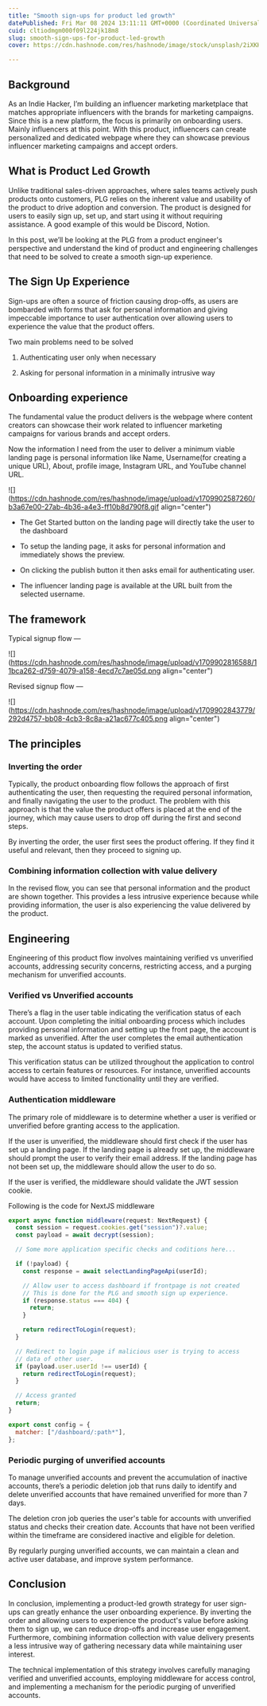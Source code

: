 ```yaml
---
title: "Smooth sign-ups for product led growth"
datePublished: Fri Mar 08 2024 13:11:11 GMT+0000 (Coordinated Universal Time)
cuid: cltiodmgm000f09l224jk18m8
slug: smooth-sign-ups-for-product-led-growth
cover: https://cdn.hashnode.com/res/hashnode/image/stock/unsplash/2iXKHA9PjVk/upload/e74ecb77640fab5273042bba19c70ee4.jpeg

---
```


## Background

As an Indie Hacker, I’m building an influencer marketing marketplace that matches appropriate influencers with the brands for marketing campaigns. Since this is a new platform, the focus is primarily on onboarding users. Mainly influencers at this point. With this product, influencers can create personalized and dedicated webpage where they can showcase previous influencer marketing campaigns and accept orders.

## What is Product Led Growth

Unlike traditional sales-driven approaches, where sales teams actively push products onto customers, PLG relies on the inherent value and usability of the product to drive adoption and conversion. The product is designed for users to easily sign up, set up, and start using it without requiring assistance. A good example of this would be Discord, Notion.

In this post, we’ll be looking at the PLG from a product engineer's perspective and understand the kind of product and engineering challenges that need to be solved to create a smooth sign-up experience.

## The Sign Up Experience

Sign-ups are often a source of friction causing drop-offs, as users are bombarded with forms that ask for personal information and giving impeccable importance to user authentication over allowing users to experience the value that the product offers.

Two main problems need to be solved

1. Authenticating user only when necessary
    
2. Asking for personal information in a minimally intrusive way
    

## Onboarding experience

The fundamental value the product delivers is the webpage where content creators can showcase their work related to influencer marketing campaigns for various brands and accept orders.

Now the information I need from the user to deliver a minimum viable landing page is personal information like Name, Username(for creating a unique URL), About, profile image, Instagram URL, and YouTube channel URL.

![](https://cdn.hashnode.com/res/hashnode/image/upload/v1709902587260/b3a67e00-27ab-4b36-a4e3-ff10b8d790f8.gif align="center")

* The Get Started button on the landing page will directly take the user to the dashboard
    
* To setup the landing page, it asks for personal information and immediately shows the preview.
    
* On clicking the publish button it then asks email for authenticating user.
    
* The influencer landing page is available at the URL built from the selected username.
    

## The framework

Typical signup flow —

![](https://cdn.hashnode.com/res/hashnode/image/upload/v1709902816588/11bca262-d759-4079-a158-4ecd7c7ae05d.png align="center")

Revised signup flow —

![](https://cdn.hashnode.com/res/hashnode/image/upload/v1709902843779/292d4757-bb08-4cb3-8c8a-a21ac677c405.png align="center")

## The principles

### Inverting the order

Typically, the product onboarding flow follows the approach of first authenticating the user, then requesting the required personal information, and finally navigating the user to the product. The problem with this approach is that the value the product offers is placed at the end of the journey, which may cause users to drop off during the first and second steps.

By inverting the order, the user first sees the product offering. If they find it useful and relevant, then they proceed to signing up.

### Combining information collection with value delivery

In the revised flow, you can see that personal information and the product are shown together. This provides a less intrusive experience because while providing information, the user is also experiencing the value delivered by the product.

## Engineering

Engineering of this product flow involves maintaining verified vs unverified accounts, addressing security concerns, restricting access, and a purging mechanism for unverified accounts.

### Verified vs Unverified accounts

There’s a flag in the user table indicating the verification status of each account. Upon completing the initial onboarding process which includes providing personal information and setting up the front page, the account is marked as unverified. After the user completes the email authentication step, the account status is updated to verified status.

This verification status can be utilized throughout the application to control access to certain features or resources. For instance, unverified accounts would have access to limited functionality until they are verified.

### Authentication middleware

The primary role of middleware is to determine whether a user is verified or unverified before granting access to the application.

If the user is unverified, the middleware should first check if the user has set up a landing page. If the landing page is already set up, the middleware should prompt the user to verify their email address. If the landing page has not been set up, the middleware should allow the user to do so.

If the user is verified, the middleware should validate the JWT session cookie.

Following is the code for NextJS middleware

```jsx
export async function middleware(request: NextRequest) {
  const session = request.cookies.get("session")?.value;
  const payload = await decrypt(session);

  // Some more application specific checks and coditions here...

  if (!payload) {
    const response = await selectLandingPageApi(userId);

    // Allow user to access dashboard if frontpage is not created
    // This is done for the PLG and smooth sign up experience.
    if (response.status === 404) {
      return;
    }

    return redirectToLogin(request);
  }

  // Redirect to login page if malicious user is trying to access
  // data of other user.
  if (payload.user.userId !== userId) {
    return redirectToLogin(request);
  }

  // Access granted
  return;
}

export const config = {
  matcher: ["/dashboard/:path*"],
};
```

### Periodic purging of unverified accounts

To manage unverified accounts and prevent the accumulation of inactive accounts, there’s a periodic deletion job that runs daily to identify and delete unverified accounts that have remained unverified for more than 7 days.

The deletion cron job queries the user's table for accounts with unverified status and checks their creation date. Accounts that have not been verified within the timeframe are considered inactive and eligible for deletion.

By regularly purging unverified accounts, we can maintain a clean and active user database, and improve system performance.

## Conclusion

In conclusion, implementing a product-led growth strategy for user sign-ups can greatly enhance the user onboarding experience. By inverting the order and allowing users to experience the product's value before asking them to sign up, we can reduce drop-offs and increase user engagement. Furthermore, combining information collection with value delivery presents a less intrusive way of gathering necessary data while maintaining user interest.

The technical implementation of this strategy involves carefully managing verified and unverified accounts, employing middleware for access control, and implementing a mechanism for the periodic purging of unverified accounts.